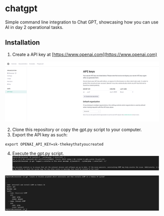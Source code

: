# chatgpt
Simple command line integration to Chat GPT, showcasing how you can use AI in day 2 operational tasks.

## Installation

1. Create a API key at [https://www.openai.com](https://www.openai.com)

![Creation of API key](chatgpt.png?raw=true "Title")

2. Clone this repository or copy the gpt.py script to your computer.
3. Export the API key as such:
```
export OPENAI_API_KEY=sk-thekeythatyoucreated
```
4. Execute the gpt.py script.
![Example of usage](chatgptusage.png?raw=true "Title")

![Example of usage](chatgptusage2.png?raw=true "Title")
